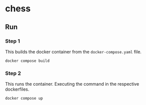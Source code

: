 # chess

## Run

### Step 1
This builds the docker container from the ```docker-compose.yaml``` file.
```
docker compose build
```

### Step 2
This runs the container. Executing the command in the respective dockerfiles.
```
docker compose up
```